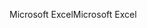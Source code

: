 <span data-ttu-id="46671-101">Microsoft Excel</span><span class="sxs-lookup"><span data-stu-id="46671-101">Microsoft Excel</span></span>